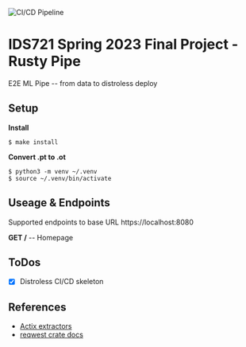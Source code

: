 ![CI/CD Pipeline](https://github.com/athletedecoded/hf-micro/actions/workflows/az_deploy.yml/badge.svg)

# IDS721 Spring 2023 Final Project - Rusty Pipe

E2E ML Pipe -- from data to distroless deploy

<!-- ![image](./assets/hf-micro.png) -->


## Setup

**Install**
```
$ make install
```

**Convert .pt to .ot**
```
$ python3 -m venv ~/.venv
$ source ~/.venv/bin/activate
```


## Useage & Endpoints

Supported endpoints to base URL https://localhost:8080

**GET /** -- Homepage


## ToDos

- [x] Distroless CI/CD skeleton



## References

* [Actix extractors](https://actix.rs/docs/extractors/)
* [reqwest crate docs](https://crates.io/crates/reqwest)

